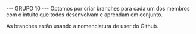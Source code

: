 --- GRUPO 10 ---
Optamos por criar branches para cada um dos membros com o intuito que todos desenvolvam e aprendam em conjunto.

As branches estão usando a nomenclatura de user do Github.
